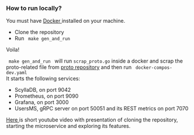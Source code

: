 <h3> How to run locally? </h3>

You must have <a href="https://www.docker.com"> Docker </a> installed on your machine.

<p>
    <ul>
        <li>Clone the repository</li>
        <li>Run <code> make gen_and_run </code> </li>
    </ul>
</p>

Voila!

<code> make gen_and_run </code> will run <code>scrap_proto.go</code> inside a docker 
and scrap the proto-related file from <a href="https://github.com/Via-Go/proto">proto repository</a>
and then run <code> docker-compos-dev.yaml </code> <br>
It starts the following services:

- ScyllaDB, on port 9042
- Prometheus, on port 9090
- Grafana, on port 3000
- UsersMS, gRPC server on port 50051 and its REST metrics on port 7070

<a href="https://youtu.be/fHDOKKAQNWk"> Here </a> is short youtube video with presentation of cloning the repository, starting the microservice and exploring
its features.
